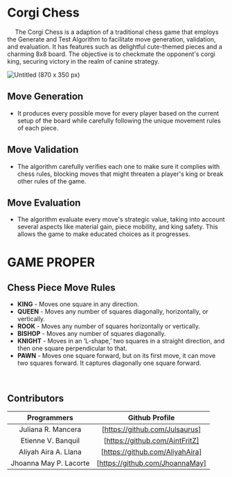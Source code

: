 # Corgi Chess
&emsp;  The Corgi Chess is a adaption of a traditional chess game that employs the Generate and Test Algorithm to facilitate move generation, validation, and evaluation. It has features such as delightful cute-themed pieces and a charming 8x8 board. The objective is to checkmate the opponent's corgi king, securing victory in the realm of canine strategy. <br>

![Untitled (870 x 350 px)](https://github.com/Julsaurus/Corgi-Chess/assets/133284929/941b0475-72ba-475a-a728-b2fddb8dc0c6)

## Move Generation 
 + It produces every possible move for every player based on the current setup of the board while carefully following the unique movement rules of each piece.
## Move Validation 
 + The algorithm carefully verifies each one to make sure it complies with chess rules, blocking moves that might threaten a player's king or break other rules of the game.
## Move Evaluation 
 + The algorithm evaluate every move's strategic value, taking into account several aspects like material gain, piece mobility, and king safety. This allows the game to make educated choices as it progresses.

# GAME PROPER

## Chess Piece Move Rules 
  + **KING** - Moves one square in any direction.
  + **QUEEN** - Moves any number of squares diagonally, horizontally, or vertically.
  + **ROOK** - Moves any number of squares horizontally or vertically.
  + **BISHOP** - Moves any number of squares diagonally.
  + **KNIGHT** - Moves in an ‘L-shape,’ two squares in a straight direction, and then one square perpendicular to that.
  + **PAWN** - Moves one square forward, but on its first move, it can move two squares forward. It captures diagonally one square forward.


<br>

## Contributors

Programmers            | Github Profile
:---:                  | :---:
Juliana R. Mancera     | [https://github.com/Julsaurus]
Etienne V. Banquil     | [https://github.com/AintFritZ]
Aliyah Aira A. Llana   | [https://github.com/AliyahAira]
Jhoanna May P. Lacorte | [https://github.com/JhoannaMay]
